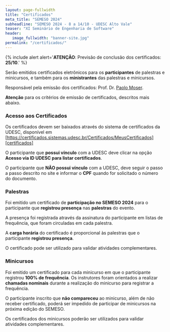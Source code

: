 ```yaml
---
layout: page-fullwidth
title: "Certificados"
meta_title: "SEMESO 2024"
subheadline: "SEMESO 2024 - 8 a 14/10 - UDESC Alto Vale"
teaser: "XI Seminário de Engenharia de Software"
header:
   image_fullwidth: "banner-site.jpg"
permalink: "/certificados/"
---
```


{% include alert alert='<strong>ATENÇÃO</strong>: Previsão de conclusão dos certificados: <strong>25/10</strong>.' %}

Serão emitidos certificados eletrônicos para os **participantes** de palestras e minicursos, e também para os **ministrantes** das palestras e minicursos.

Responsável pela emissão dos certificados: Prof. Dr. [Paolo Moser][pm].

**Atenção** para os critérios de emissão de certificados, descritos mais abaixo.


### Acesso aos Certificados

Os certificados devem ser baixados através do sistema de certificados da UDESC, disponível em [https://certificados.sistemas.udesc.br/Certificados/MeusCertificados][certificados] 

O participante que **possui vínculo** com a UDESC deve clicar na opção **Acesso via ID UDESC para listar certificados**.

O participante que **NÃO possui vínculo** com a UDESC, deve seguir o passo a passo descrito no site e informar o **CPF** quando for solicitado o número do documento.


### Palestras

Foi emitido um certificado de **participação no SEMESO 2024** para o participante que **registrou presença** nas **palestras** do evento.  

A presença foi registrada através da assinatura do participante em listas de frequência, que foram circuladas em cada palestra.

A **carga horária** do certificado é proporcional às palestras que o participante **registrou presença**.

O certificado pode ser utilizado para validar atividades complementares. 


### Minicursos

Foi emitido um certificado para cada minicurso em que o participante registrou **100% de frequência**.  Os instrutores foram orientados a realizar **chamadas nominais** durante a realização do minicurso para registrar a frequência.

O participante inscrito que **não compareceu** ao minicurso, além de não receber certificado, poderá ser impedido de participar de minicursos na próxima edição do SEMESO.

Os certificados dos minicursos poderão ser utilizados para validar atividades complementares.

[pm]: http://lattes.cnpq.br/2530478080816147
[certificados]: https://certificados.sistemas.udesc.br/Certificados/MeusCertificados

